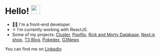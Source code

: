 ### <h1 align="left">Hello! <img src="https://raw.githubusercontent.com/kaueMarques/kaueMarques/master/hi.gif" width="30px"></h1>

- 👨‍💻 I'm a front-end developer.
- ⚛️ I’m currently working with ReactJS.
- Some of my projects:
<a href="https://cluster-forum.com/" target="_blank" title="Cluster">Cluster</a>,
<a href="https://popflix-app.vercel.app/" target="_blank" title="Popflix">Popflix</a>,
<a href="https://rick-and-morty-base.vercel.app/" target="_blank" title="Rick And Morty Database">Rick and Morty Database</a>,
<a href="https://nextjs-ignite-shop.vercel.app/" target="_blank" title="Next.js Shop">Next.js shop</a>,
<a href="https://t3-blog-pi.vercel.app/" target="_blank" title="T3 Blog">T3 Blog</a>,
<a href="https://pokedex-leojuriolli.vercel.app/" target="_blank" title="Pokedex">Pokedex</a>,
<a href="https://g3news.vercel.app/" target="_blank" title="G3News">G3News</a>

You can find me on <a href="https://www.linkedin.com/in/leonardojuriolli/" target="_blank" title="LinkedIn">Linkedin</a> <br>

